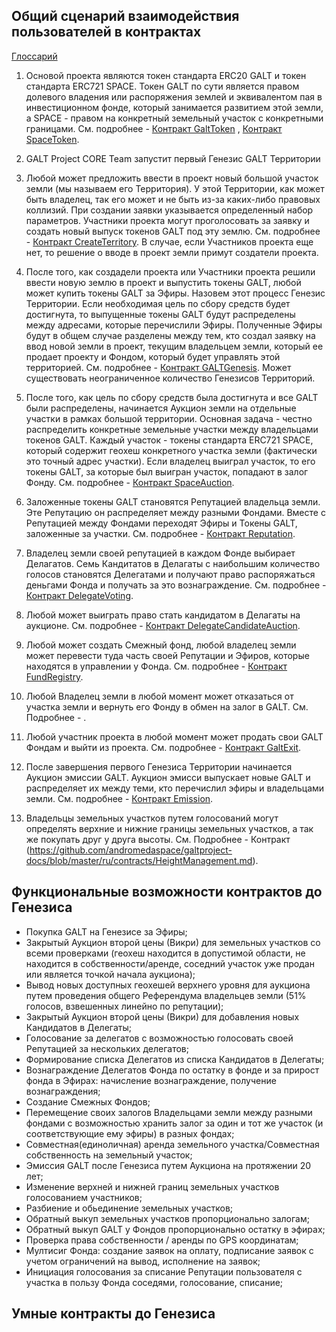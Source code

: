 ## Общий сценарий взаимодействия пользователей в контрактах

[Глоссарий](https://github.com/andromedaspace/galtproject-docs/blob/master/ru/Glossary.md)

1. Основой проекта являются токен стандарта ERC20 GALT и токен стандарта ERC721 SPACE. Токен GALT по сути является правом долевого владения или распоряжения землей и эквивалентом пая в инвестиционном фонде, который занимается развитием этой земли, а SPACE - правом на конкретный земельный участок с конкретными границами. См. подробнее - [Контракт GaltToken](https://github.com/andromedaspace/galtproject-docs/blob/master/ru/contracts/GaltToken.md) , [Контракт SpaceToken](https://github.com/andromedaspace/galtproject-docs/blob/master/ru/contracts/SpaceToken.md).

2. GALT Project CORE Team запустит первый Генезис GALT Территории

1. Любой может предложить ввести в проект новый большой участок земли (мы называем его Территория). У этой Территории, как может быть владелец, так его может и не быть из-за каких-либо правовых коллизий. При создании заявки указывается определенный набор параметров.  Участники проекта могут проголосовать за заявку и создать новый выпуск токенов GALT под эту землю. См. подробнее - [Контракт CreateTerritory](contracts/CreateTerritory.md#%D0%92%D0%B2%D0%BE%D0%B4-%D0%BD%D0%BE%D0%B2%D0%BE%D0%B9-%D1%82%D0%B5%D1%80%D1%80%D0%B8%D1%82%D0%BE%D1%80%D0%B8%D0%B8---%D0%94%D0%BE%D0%BA%D1%83%D0%BC%D0%B5%D0%BD%D1%82%D0%B0%D1%86%D0%B8%D1%8F). В случае, если Участников проекта еще нет, то решение о вводе в проект земли примут создатели проекта.

2. После того, как создадели проекта или Участники проекта решили ввести новую землю в проект и выпустить токены GALT, любой может купить токены GALT за Эфиры. Назовем этот процесс Генезис Территории. Если необходимая цель по сбору средств будет достигнута, то выпущенные токены GALT будут распределены между адресами, которые перечислили Эфиры. Полученные Эфиры будут в общем случае разделены между тем, кто создал заявку на ввод новой земли в проект, текущим владельцем земли, который ее продает проекту и Фондом, который будет управлять этой территорией. См. подробнее - [Контракт GALTGenesis](https://github.com/andromedaspace/galtproject-docs/blob/master/ru/contracts/GaltGenesis.md). Может существовать неограниченное количество Генезисов Территорий.

3. После того, как цель по сбору средств была достигнута и все GALT были распределены, начинается Аукцион земли на отдельные участки в рамках большой территории. Основная задача - честно распределить конкретные земельные участки между владельцами токенов GALT. Каждый участок - токены стандарта ERC721 SPACE, который содержит геохеш конкретного участка земли (фактически это точный адрес участки). Если владелец выиграл участок, то его токены GALT, за которые был выигран участок, попадают в залог Фонду. См. подробнее - [Контракт SpaceAuction](https://github.com/andromedaspace/galtproject-docs/blob/master/ru/contracts/SpaceAuction.md).

4. Заложенные токены GALT становятся Репутацией владельца земли. Этe Репутацию он распределяет между разными Фондами. Вместе с Репутацией между Фондами переходят Эфиры и Токены GALT, заложенные за участки. См. подробнее - [Контракт Reputation](https://github.com/andromedaspace/galtproject-docs/blob/master/ru/contracts/Reputation.md).

5. Владелец земли своей репутацией в каждом Фонде выбирает Делагатов. Семь Кандитатов в Делагаты с наибольшим количество голосов становятся Делегатами и получают право распоряжаться деньгами Фонда и получать за это вознаграждение. См. подробнее - [Контракт DelegateVoting](https://github.com/andromedaspace/galtproject-docs/blob/master/ru/contracts/DelegateVoting.md).

6. Любой может выиграть право стать кандидатом в Делагаты на аукционе. См. подробнее - [Контракт DelegateCandidateAuction](https://github.com/andromedaspace/galtproject-docs/blob/master/ru/contracts/DelegateCandidateAuction.md). 

7. Любой может создать Смежный фонд, любой владелец земли может перевести туда часть своей Репутации и Эфиров, которые находятся в управлении у Фонда. См. подробнее - [Контракт FundRegistry](https://github.com/andromedaspace/galtproject-docs/blob/master/ru/contracts/FundRegistry.md). 

8. Любой Владелец земли в любой момент может отказаться от участка земли и вернуть его Фонду в обмен на залог в GALT. См. Подробнее - .

9. Любой участник проекта в любой момент может продать свои GALT Фондам и выйти из проекта. См. подробнее - [Контракт GaltExit](https://github.com/andromedaspace/galtproject-docs/blob/master/ru/contracts/GaltExit.md).

10. После завершения первого Генезиса Территории начинается Аукцион эмиссии GALT. Аукцион эмисси выпускает новые GALT и распределяет их между теми, кто перечислил эфиры и владельцами земли. См. подробнее - [Контракт Emission](https://github.com/andromedaspace/galtproject-docs/blob/master/ru/contracts/Emission.md).

11. Владельцы земельных участков путем голосований могут определять верхние и нижние границы земельных участков, а так же покупать друг у друга высоты. См. Подробнее - Контракт (https://github.com/andromedaspace/galtproject-docs/blob/master/ru/contracts/HeightManagement.md).

## Функциональные возможности контрактов до Генезиса
- Покупка GALT на Генезисе за Эфиры;
- Закрытый Аукцион второй цены (Викри) для земельных участков со всеми проверками (геохеш находится в допустимой области, не находится в собственности/аренде, соседний участок уже продан или является точкой начала аукциона);
- Вывод новых доступных геохешей верхнего уровня для аукциона путем проведения общего Референдума владельцев земли (51% голосов, взвешенных линейно по репутации);
- Закрытый Аукцион второй цены (Викри) для добавления новых Кандидатов в Делегаты;
- Голосование за делегатов с возможностью голосовать своей Репутацией за нескольких делегатов;
- Формирование списка Делегатов из списка Кандидатов в Делегаты;
- Вознаграждение Делегатов Фонда по остатку в фонде и за прирост фонда в Эфирах: начисление вознаграждение, получение вознаграждения;
- Создание Смежных Фондов;
- Перемещение своих залогов Владельцами земли между разными фондами с возможностью хранить залог за один и тот же участок (и соответствующие ему эфиры) в разных фондах;
- Совместная(единоличная) аренда земельного участка/Совместная собственность на земельный участок;
- Эмиссия GALT после Генезиса путем Аукциона на протяжении 20 лет;
- Изменение верхней и нижней границ земельных участков голосованием участников;
- Разбиение и обьединение земельных участков;
- Обратный выкуп земельных участков пропорционально залогам;
- Обратный выкуп GALT у Фондов пропорционально остатку в эфирах;
- Проверка права собственности / аренды по GPS координатам;
- Мултисиг Фонда: создание заявок на оплату, подписание заявок с учетом ограничений на вывод, исполнение на заявок;
- Инициация голосования за списание Репутации пользователя с участка в пользу Фонда соседями, голосование, списание;

## Умные контракты до Генезиса
